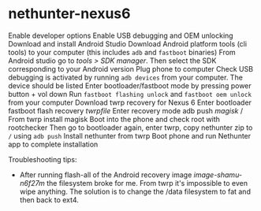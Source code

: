# nethunter-nexus6
Enable developer options
Enable USB debugging and OEM unlocking
Download and install Android Studio
Download Android platform tools (cli tools) to your computer (this includes `adb` and `fastboot` binaries)
From Android studio go to _tools > SDK manager_. Then select the SDK corresponding to your Android version
Plug phone to computer
Check USB debugging is activated by running `adb devices` from your computer. The device should be listed
Enter bootloader/fastboot mode by pressing power button + vol down
Run `fastboot flashing unlock` and `fastboot oem unlock` from your computer
Download twrp recovery for Nexus 6
Enter bootloader
fastboot flash recovery _twrpfile_
Enter recovery mode
adb push _magisk_ /
From twrp install magisk
Boot into the phone and check root with rootchecker
Then go to bootloader again, enter twrp, copy nethunter zip to `/` using `adb push`
Install nethunter from twrp
Boot phone and run Nethunter app to complete installation

Troubleshooting tips:
- After running flash-all of the Android recovery image _image-shamu-n6f27m_ the filesystem broke for me. From twrp it's impossible to even wipe anything. The solution is to change the /data filesystem to fat and then back to ext4.
